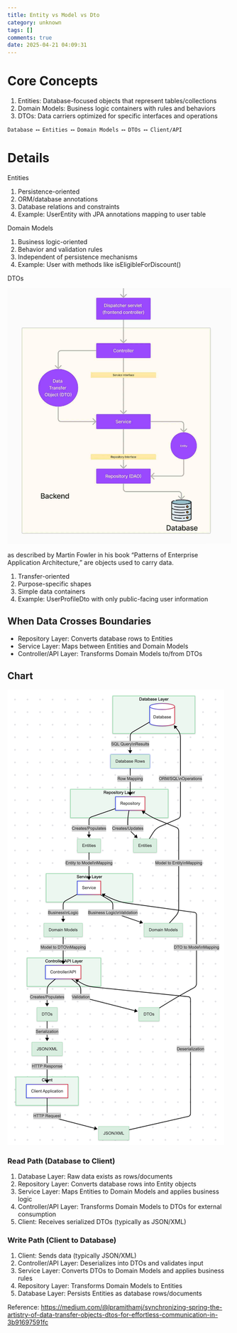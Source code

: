 ```yaml
---
title: Entity vs Model vs Dto
category: unknown
tags: []
comments: true
date: 2025-04-21 04:09:31
---
```


# Core Concepts

1. Entities: Database-focused objects that represent tables/collections
1. Domain Models: Business logic containers with rules and behaviors
1. DTOs: Data carriers optimized for specific interfaces and operations

```
Database ⟷ Entities ⟷ Domain Models ⟷ DTOs ⟷ Client/API
```

# Details

Entities

1. Persistence-oriented
1. ORM/database annotations
1. Database relations and constraints
1. Example: UserEntity with JPA annotations mapping to user table

Domain Models

1. Business logic-oriented
1. Behavior and validation rules
1. Independent of persistence mechanisms
1. Example: User with methods like isEligibleForDiscount()

DTOs

![](/images/data-transfer-objects-dtos-for-effortless-communication.jpg)

as described by Martin Fowler in his book “Patterns of Enterprise Application Architecture,” are objects used to carry data.

1. Transfer-oriented
1. Purpose-specific shapes
1. Simple data containers
1. Example: UserProfileDto with only public-facing user information

## When Data Crosses Boundaries

* Repository Layer: Converts database rows to Entities
* Service Layer: Maps between Entities and Domain Models
* Controller/API Layer: Transforms Domain Models to/from DTOs

## Chart

![](/images/Entity-vs-Model-vs-Dto.png)

### Read Path (Database to Client)

1. Database Layer: Raw data exists as rows/documents
1. Repository Layer: Converts database rows into Entity objects
1. Service Layer: Maps Entities to Domain Models and applies business logic
1. Controller/API Layer: Transforms Domain Models to DTOs for external consumption
1. Client: Receives serialized DTOs (typically as JSON/XML)

### Write Path (Client to Database)

1. Client: Sends data (typically JSON/XML)
1. Controller/API Layer: Deserializes into DTOs and validates input
1. Service Layer: Converts DTOs to Domain Models and applies business rules
1. Repository Layer: Transforms Domain Models to Entities
1. Database Layer: Persists Entities as database rows/documents

Reference: https://medium.com/@lpramithamj/synchronizing-spring-the-artistry-of-data-transfer-objects-dtos-for-effortless-communication-in-3b91697591fc
